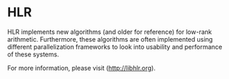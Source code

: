 HLR
=======

HLR implements new algorithms (and older for reference) for low-rank
arithmetic. Furthermore, these algorithms are often implemented using different
parallelization frameworks to look into usability and performance of these systems.

For more information, please visit (http://libhlr.org).
